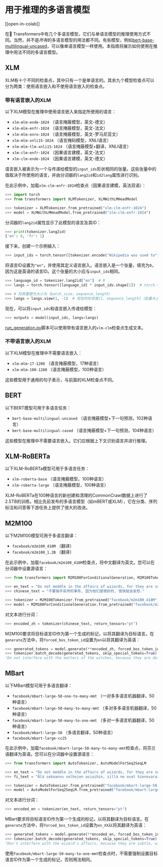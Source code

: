 <!--版权所有2022年HuggingFace团队。保留所有权利。

根据Apache许可证第2.0版（“许可证”）获得许可；除非符合许可证的规定，否则不得使用此文件。您可以在

http://www.apache.org/licenses/LICENSE-2.0
   
获得许可证的副本
除非适用法律要求或书面同意，否则根据许可证分发的软件是按"原样"分发
基础，无论明示或暗示，包括但不限于对适销性、特定目的的适用性和非侵权性的保证。有关许可证的详细信息请参见

许可下的特定语言和限制。

⚠️请注意，这个文件是Markdown格式的，但含有我们的doc-builder的特定语法（类似于MDX），在您的Markdown查看器中可能无法正确渲染。

-->

# 用于推理的多语言模型

[[open-in-colab]]

在🤗 Transformers中有几个多语言模型，它们与单语言模型的推理使用方式不同。当然，并不是*所有*的多语言模型的用法都不同。有些模型，例如[bert-base-multilingual-uncased](https://huggingface.co/bert-base-multilingual-uncased)，可以像单语言模型一样使用。本指南将展示如何使用在推理中用法不同的多语言模型。

## XLM

XLM有十个不同的检查点，其中只有一个是单语言的。其余九个模型检查点可以分为两类：使用语言嵌入和不使用语言嵌入的检查点。

### 带有语言嵌入的XLM

以下XLM模型在推理中使用语言嵌入来指定所使用的语言：

- `xlm-mlm-ende-1024` （语言掩蔽模型，英文-德文）
- `xlm-mlm-enfr-1024` （语言掩蔽模型，英文-法文）
- `xlm-mlm-enro-1024` （语言掩蔽模型，英文-罗马尼亚文）
- `xlm-mlm-xnli15-1024` （语言掩码模型，XNLI语言）
- `xlm-mlm-tlm-xnli15-1024` （语言掩蔽模型+翻译，XNLI语言）
- `xlm-clm-enfr-1024` （因果语言建模，英文-法文）
- `xlm-clm-ende-1024` （因果语言建模，英文-德文）

语言嵌入被表示为一个与传递给模型的`input_ids`形状相同的张量。这些张量中的值取决于所使用的语言，并由分词器的`lang2id`和`id2lang`属性进行识别。

在此示例中，加载`xlm-clm-enfr-1024`检查点（因果语言建模，英法双语）：

```py
>>> import torch
>>> from transformers import XLMTokenizer, XLMWithLMHeadModel

>>> tokenizer = XLMTokenizer.from_pretrained("xlm-clm-enfr-1024")
>>> model = XLMWithLMHeadModel.from_pretrained("xlm-clm-enfr-1024")
```

分词器的`lang2id`属性显示了此模型的语言及其ID：

```py
>>> print(tokenizer.lang2id)
{'en': 0, 'fr': 1}
```

接下来，创建一个示例输入：

```py
>>> input_ids = torch.tensor([tokenizer.encode("Wikipedia was used to")])  # 批量大小为1
```

将语言ID设置为`"en"`，并使用其定义语言嵌入。语言嵌入是一个张量，填充为`0`，因为这是英语的语言ID。这个张量的大小应与`input_ids`相同。

```py
>>> language_id = tokenizer.lang2id["en"]  # 0
>>> langs = torch.tensor([language_id] * input_ids.shape[1])  # torch.tensor([0, 0, 0, ..., 0])

>>> # 将其重塑为大小为（batch_size，sequence_length）
>>> langs = langs.view(1, -1)  # 现在的形状是[1，sequence_length]（批量大小为1）
```

现在，可以将`input_ids`和语言嵌入传递给模型：

```py
>>> outputs = model(input_ids, langs=langs)
```

[run_generation.py](https://github.com/huggingface/transformers/tree/main/examples/pytorch/text-generation/run_generation.py)脚本可以使用带有语言嵌入的`xlm-clm`检查点生成文本。

### 不带语言嵌入的XLM

以下XLM模型在推理中不需要语言嵌入：

- `xlm-mlm-17-1280` （语言掩蔽模型，17种语言）
- `xlm-mlm-100-1280` （语言掩蔽模型，100种语言）

这些模型用于通用的句子表示，与前面的XLM检查点不同。

## BERT

以下BERT模型可用于多语言任务：

- `bert-base-multilingual-uncased` （语言掩蔽模型+下一句预测，102种语言）
- `bert-base-multilingual-cased` （语言掩蔽模型+下一句预测，104种语言）

这些模型在推理中不需要语言嵌入。它们应根据上下文识别语言并进行推理。

## XLM-RoBERTa

以下XLM-RoBERTa模型可用于多语言任务：

- `xlm-roberta-base` （语言掩蔽模型，100种语言）
- `xlm-roberta-large` （语言掩蔽模型，100种语言）

XLM-RoBERTa在100种语言的新创建和清理的CommonCrawl数据上进行了2.5TB的训练。相比先前发布的多语言模型（如mBERT或XLM），它在分类、序列标注和问答等下游任务上提供了很大的改进。

## M2M100

以下M2M100模型可用于多语言翻译：

- `facebook/m2m100_418M` （翻译）
- `facebook/m2m100_1.2B` （翻译）

在此示例中，加载`facebook/m2m100_418M`检查点，将中文翻译为英文。您可以在分词器中设置源语言：

```py
>>> from transformers import M2M100ForConditionalGeneration, M2M100Tokenizer

>>> en_text = "Do not meddle in the affairs of wizards, for they are subtle and quick to anger."
>>> chinese_text = "不要插手巫师的事务, 因为他们是微妙的, 很快就会发怒."

>>> tokenizer = M2M100Tokenizer.from_pretrained("facebook/m2m100_418M", src_lang="zh")
>>> model = M2M100ForConditionalGeneration.from_pretrained("facebook/m2m100_418M")
```

对文本进行分词：

```py
>>> encoded_zh = tokenizer(chinese_text, return_tensors="pt")
```

M2M100要求将目标语言ID作为第一个生成的标记，以将其翻译为目标语言。在`generate`方法中，将`forced_bos_token_id`设置为`en`以将其翻译为英语：

```py
>>> generated_tokens = model.generate(**encoded_zh, forced_bos_token_id=tokenizer.get_lang_id("en"))
>>> tokenizer.batch_decode(generated_tokens, skip_special_tokens=True)
'Do not interfere with the matters of the witches, because they are delicate and will soon be angry.'
```

## MBart

以下MBart模型可用于多语言翻译：

- `facebook/mbart-large-50-one-to-many-mmt` （一对多多语言机器翻译，50种语言）
- `facebook/mbart-large-50-many-to-many-mmt` （多对多多语言机器翻译，50种语言）
- `facebook/mbart-large-50-many-to-one-mmt` （多对一多语言机器翻译，50种语言）
- `facebook/mbart-large-50` （多语言翻译，50种语言）
- `facebook/mbart-large-cc25`

在此示例中，加载`facebook/mbart-large-50-many-to-many-mmt`检查点，将芬兰语翻译为英语。您可以在分词器中设置源语言：

```py
>>> from transformers import AutoTokenizer, AutoModelForSeq2SeqLM

>>> en_text = "Do not meddle in the affairs of wizards, for they are subtle and quick to anger."
>>> fi_text = "Älä sekaannu velhojen asioihin, sillä ne ovat hienovaraisia ja nopeasti vihaisia."

>>> tokenizer = AutoTokenizer.from_pretrained("facebook/mbart-large-50-many-to-many-mmt", src_lang="fi_FI")
>>> model = AutoModelForSeq2SeqLM.from_pretrained("facebook/mbart-large-50-many-to-many-mmt")
```

对文本进行分词：

```py
>>> encoded_en = tokenizer(en_text, return_tensors="pt")
```

MBart要求将目标语言ID作为第一个生成的标记，以将其翻译为目标语言。在`generate`方法中，将`forced_bos_token_id`设置为`en_XX`以将其翻译为英语：

```py
>>> generated_tokens = model.generate(**encoded_en, forced_bos_token_id=tokenizer.lang_code_to_id["en_XX"])
>>> tokenizer.batch_decode(generated_tokens, skip_special_tokens=True)
"Don't interfere with the wizard's affairs, because they are subtle, will soon get angry."
```

使用`facebook/mbart-large-50-many-to-one-mmt`检查点时，不需要强制设置目标语言ID作为第一个生成的标记，否则用法相同。